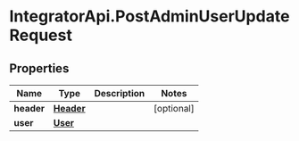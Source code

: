 # IntegratorApi.PostAdminUserUpdateRequest

## Properties

Name | Type | Description | Notes
------------ | ------------- | ------------- | -------------
**header** | [**Header**](Header.md) |  | [optional] 
**user** | [**User**](User.md) |  | 



